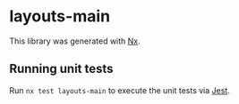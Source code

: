 # layouts-main

This library was generated with [Nx](https://nx.dev).

## Running unit tests

Run `nx test layouts-main` to execute the unit tests via [Jest](https://jestjs.io).
